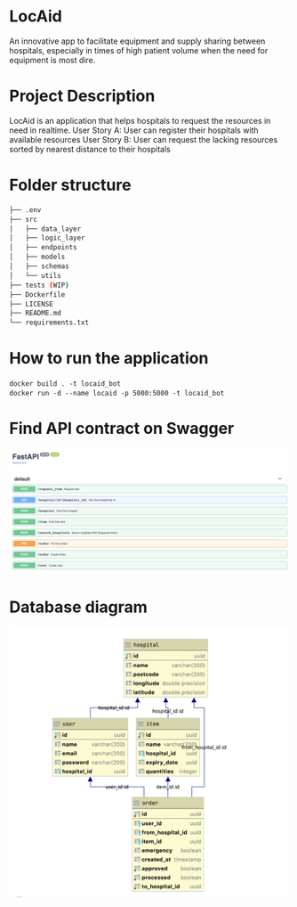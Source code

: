 # LocAid
An innovative app to facilitate equipment and supply sharing between hospitals, especially in times of high patient volume when the need for equipment is most dire.

# Project Description
LocAid is an application that helps hospitals to request the resources in need in realtime.
User Story A: User can register their hospitals with available resources
User Story B: User can request the lacking resources sorted by nearest distance to their hospitals

# Folder structure
```bash
├── .env
├── src
│   ├── data_layer
│   ├── logic_layer
│   ├── endpoints
│   ├── models
│   ├── schemas
│   └── utils
├── tests (WIP)
├── Dockerfile
├── LICENSE
├── README.md
└── requirements.txt
```

# How to run the application
`docker build . -t locaid_bot `   
`docker run -d --name locaid -p 5000:5000 -t locaid_bot`

# Find API contract on Swagger
![alt text](docs/swagger.png "swagger")

# Database diagram
![alt text](docs/database_diagram.png "db_diagram")